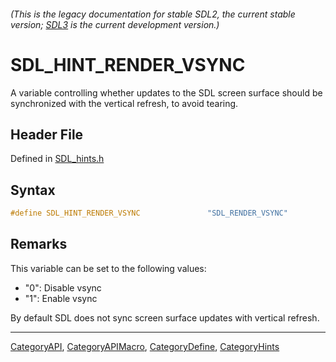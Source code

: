 ###### (This is the legacy documentation for stable SDL2, the current stable version; [SDL3](https://wiki.libsdl.org/SDL3/) is the current development version.)
# SDL_HINT_RENDER_VSYNC

A variable controlling whether updates to the SDL screen surface should be synchronized with the vertical refresh, to avoid tearing.

## Header File

Defined in [SDL_hints.h](https://github.com/libsdl-org/SDL/blob/SDL2/include/SDL_hints.h)

## Syntax

```c
#define SDL_HINT_RENDER_VSYNC               "SDL_RENDER_VSYNC"
```

## Remarks

This variable can be set to the following values:

- "0": Disable vsync
- "1": Enable vsync

By default SDL does not sync screen surface updates with vertical refresh.

----
[CategoryAPI](CategoryAPI), [CategoryAPIMacro](CategoryAPIMacro), [CategoryDefine](CategoryDefine), [CategoryHints](CategoryHints)


